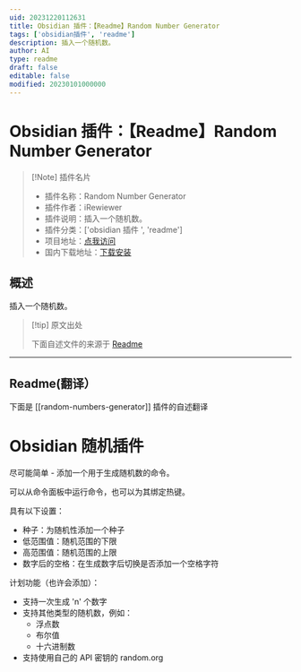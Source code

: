 ```yaml
---
uid: 20231220112631
title: Obsidian 插件：【Readme】Random Number Generator
tags: ['obsidian插件', 'readme']
description: 插入一个随机数。
author: AI
type: readme
draft: false
editable: false
modified: 20230101000000
---
```


# Obsidian 插件：【Readme】Random Number Generator

> [!Note] 插件名片
> - 插件名称：Random Number Generator
> - 插件作者：iRewiewer
> - 插件说明：插入一个随机数。
> - 插件分类：['obsidian 插件 ', 'readme']
> - 项目地址：[点我访问](https://github.com/iRewiewer/obsidian-random-numbers-generator-plugin)
> - 国内下载地址：[下载安装](https://pkmer.cn/products/plugin/pluginMarket/?random-numbers-generator)

## 概述

插入一个随机数。

> [!tip] 原文出处
>
>下面自述文件的来源于 [Readme](https://ghproxy.net/https://raw.githubusercontent.com/iRewiewer/obsidian-random-numbers-generator-plugin/master/README.md)

---

## Readme(翻译）

下面是 [[random-numbers-generator]] 插件的自述翻译

# Obsidian 随机插件

尽可能简单 - 添加一个用于生成随机数的命令。

可以从命令面板中运行命令，也可以为其绑定热键。

具有以下设置：

- 种子：为随机性添加一个种子
- 低范围值：随机范围的下限
- 高范围值：随机范围的上限
- 数字后的空格：在生成数字后切换是否添加一个空格字符

计划功能（也许会添加）：

- 支持一次生成 'n' 个数字
- 支持其他类型的随机数，例如：
    - 浮点数
    - 布尔值
    - 十六进制数
- 支持使用自己的 API 密钥的 random.org



